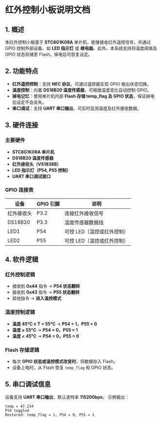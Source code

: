 # **红外控制小板说明文档**

## **1. 概述**
本红外控制小板基于 **STC8G1K08A** 单片机，能够接收红外遥控信号，并通过 GPIO 控制外部设备，如 **LED 指示灯** 或 **继电器**。此外，本系统支持将温度阈值及 GPIO 状态存储至 Flash，掉电后可恢复设定。

## **2. 功能特点**
- **红外遥控控制**：支持 **NEC 协议**，可通过遥控器实现 GPIO 输出状态切换。
- **温度控制**：内置 **DS18B20 温度传感器**，可根据温度变化自动控制 GPIO。
- **掉电记忆**：使用单片机内部 **Flash 存储 temp_flag 及 GPIO 状态**，保证掉电后设定不会丢失。
- **串口调试**：支持 **UART 串口输出**，可实时监测温度及红外接收数据。

## **3. 硬件连接**
### **主要硬件**
- **STC8G1K08A 单片机**
- **DS18B20 温度传感器**
- **红外接收头（VS1838B）**
- **LED 指示灯（P54, P55 控制）**
- **UART 串口调试接口**

### **GPIO 连接表**
| 设备        | GPIO 引脚 | 说明        |
|------------|----------|------------|
| 红外接收头 | P3.2     | 连接红外接收信号 |
| DS18B20    | P3.3     | 温度传感器数据线 |
| LED1       | P54      | 可控 LED（温控或红外控制） |
| LED2       | P55      | 可控 LED（温控或红外控制） |

## **4. 软件逻辑**
### **红外控制逻辑**
- 接收到 **0x44** 指令 → **P54 状态翻转**
- 接收到 **0x43** 指令 → **P55 状态翻转**
- 其他指令 → **进入温控模式**

### **温度控制逻辑**
- **温度 45°C ≤ T < 55°C** → **P54 = 1，P55 = 0**
- **温度 ≥ 55°C** → **P54 = 0，P55 = 1**
- **温度 < 45°C** → **P54 = 0，P55 = 0**

### **Flash 存储逻辑**
- 每次 **GPIO 状态或温控模式改变时**，将数据存入 Flash。
- 设备上电时，从 Flash 恢复 `temp_flag` 和 GPIO 状态。

## **5. 串口调试信息**
设备支持 **UART 串口输出**，默认波特率 **115200bps**。
示例输出：
```
temp = 47.234
P54 toggled
Restored: temp_flag = 1, P54 = 0, P55 = 1
```
